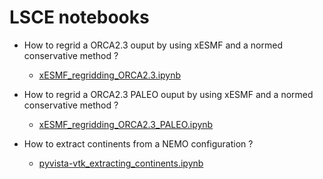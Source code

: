 # LSCE notebooks

* How to regrid a ORCA2.3 ouput by using xESMF and a normed conservative method ?
  * [xESMF_regridding_ORCA2.3.ipynb](https://github.com/PBrockmann/LSCE_notebooks/blob/main/xESMF_regridding_ORCA2.3.ipynb)
 
* How to regrid a ORCA2.3 PALEO ouput by using xESMF and a normed conservative method ?
  * [xESMF_regridding_ORCA2.3_PALEO.ipynb](https://github.com/PBrockmann/LSCE_notebooks/blob/main/xESMF_regridding_ORCA2.3_PALEO.ipynb)

* How to extract continents from a NEMO configuration ?
  * [pyvista-vtk_extracting_continents.ipynb](https://github.com/PBrockmann/LSCE_notebooks/blob/main/pyvista-vtk_extracting_continents.ipynb)
